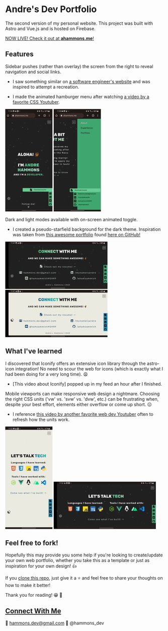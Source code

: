 # Andre's Dev Portfolio

The second version of my personal website. This project was built with Astro and Vue.js and is hosted on Firebase.

[NOW LIVE! Check it out at **ahammons.me**!](https://ahammons.me)


## Features

Sidebar pushes (rather than overlay) the screen from the right to reveal navigation and social links.

- I saw something similar on [a software engineer's website](https://www.hellomayuko.com) and was inspired to attempt a recreation.

- I made the animated hamburger menu after watching [a video by a favorite CSS Youtuber](https://www.youtube.com/watch?v=R00QiudbD4Y&t=1176s&ab_channel=KevinPowell).

![home-dark-submenu](screenshots/home-dark-submenu.jpg) ![home-dark-menu](screenshots/home-dark-menu.jpg)


Dark and light modes available with on-screen animated toggle.

- I created a pseudo-starfield background for the dark theme. Inspiration was taken from [this awesome portfolio](https://soumyajit.vercel.app/) found [here on GitHub!](https://github.com/soumyajit4419/Portfolio)

![connect-dark](screenshots/connect-dark.jpg)
![connect-light](screenshots/connect-light.jpg)


## What I've learned

I discovered that Iconify offers an extensive icon library through the astro-icon integration! No need to scour the web for icons (which is exactly what I had been doing for a very long time). :weary:

- [This video about Iconify] popped up in my feed an hour after I finished. 

Mobile viewports can make responsive web design a nightmare. Choosing the right CSS units ('vw' vs. 'svw' vs. 'dvw', etc.) can be frustrating when, despite your best effort, elements either overflow or come up short. :confounded:

- I reference [this video by another favorite web dev Youtuber](https://youtu.be/5m6JOJLy5B0) often to refresh how the units work.

![tech-light-portrait](screenshots/tech-light-portrait.jpg) ![tech-dark-landscape](screenshots/tech-dark-landscape.jpg)


## Feel free to fork!

Hopefully this may provide you some help if you're looking to create/update your own web portfolio, whether you take this as a template or just as inspiration for your own design! :thumbsup:

If you [clone this repo](https://github.com/AhamSammich/dev-portfolio), just give it a :star: and feel free to share your thoughts on how to make it better!

Thank you for reading! :grin: :wave:

## [Connect With Me](https://ahammons.me/#connect)
:email: hammons.dev@gmail.com
:speech_balloon: @hammons_dev

